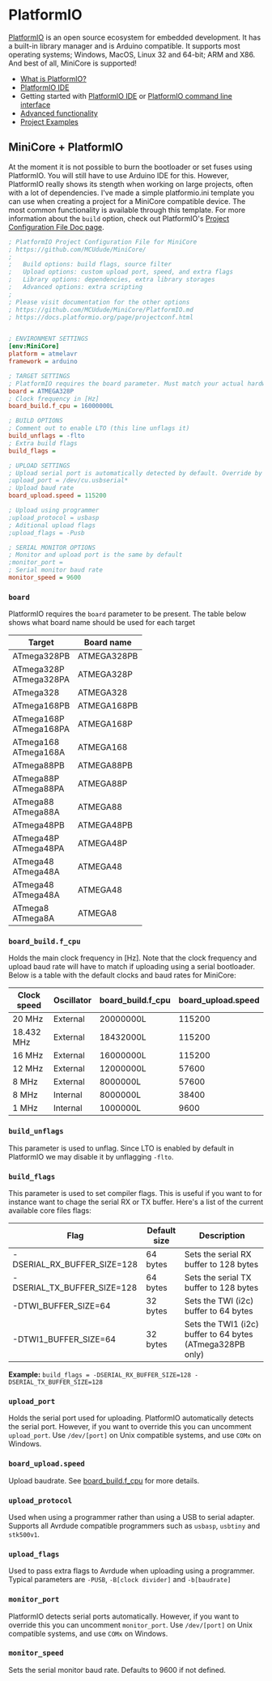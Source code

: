 # PlatformIO

[PlatformIO](https://platformio.org) is an open source ecosystem for embedded development. 
It has a built-in library manager and is Arduino compatible. It supports most operating systems; Windows, MacOS, Linux 32 and 64-bit; ARM and X86.  
And best of all, MiniCore is supported!

* [What is PlatformIO?](http://docs.platformio.org/en/latest/what-is-platformio.html)
* [PlatformIO IDE](http://platformio.org/#!/platformio-ide)
* Getting started with [PlatformIO IDE](http://docs.platformio.org/en/latest/ide/atom.html#quick-start) or [PlatformIO command line interface](http://docs.platformio.org/en/latest/quickstart.html)
* [Advanced functionality](http://docs.platformio.org/en/latest/platforms/atmelavr.html) 
* [Project Examples](http://docs.platformio.org/en/latest/platforms/atmelavr.html#examples)


## MiniCore + PlatformIO 
At the moment it is not possible to burn the bootloader or set fuses using PlatformIO. You will still have to use Arduino IDE for this. 
However, PlatformIO really shows its stength when working on large projects, often with a lot of dependencies. 
I've made a simple platformio.ini template you can use when creating a project for a MiniCore compatible device. The most common functionality is available through this template.
For more information about the `build` option, check out PlatformIO's [Project Configuration File Doc page](https://docs.platformio.org/page/projectconf.html).

``` ini
; PlatformIO Project Configuration File for MiniCore
; https://github.com/MCUdude/MiniCore/
;
;   Build options: build flags, source filter
;   Upload options: custom upload port, speed, and extra flags
;   Library options: dependencies, extra library storages
;   Advanced options: extra scripting
;
; Please visit documentation for the other options
; https://github.com/MCUdude/MiniCore/PlatformIO.md
; https://docs.platformio.org/page/projectconf.html


; ENVIRONMENT SETTINGS
[env:MiniCore]
platform = atmelavr
framework = arduino

; TARGET SETTINGS
; PlatformIO requires the board parameter. Must match your actual hardware
board = ATMEGA328P
; Clock frequency in [Hz]
board_build.f_cpu = 16000000L

; BUILD OPTIONS
; Comment out to enable LTO (this line unflags it)
build_unflags = -flto
; Extra build flags
build_flags = 

; UPLOAD SETTINGS
; Upload serial port is automatically detected by default. Override by uncommenting the line below
;upload_port = /dev/cu.usbserial*
; Upload baud rate
board_upload.speed = 115200

; Upload using programmer
;upload_protocol = usbasp
; Aditional upload flags
;upload_flags = -Pusb

; SERIAL MONITOR OPTIONS
; Monitor and upload port is the same by default
;monitor_port = 
; Serial monitor baud rate
monitor_speed = 9600
```


### `board`
PlatformIO requires the `board` parameter to be present.
The table below shows what board name should be used for each target

| Target                                                          | Board name  |
|-----------------------------------------------------------------|-------------|
| ATmega328PB                                                     | ATMEGA328PB |
| ATmega328P <br/> ATmega328PA                                    | ATMEGA328P  |
| ATmega328                                                       | ATMEGA328   |
| ATmega168PB                                                     | ATMEGA168PB |
| ATmega168P <br/> ATmega168PA                                    | ATMEGA168P  |
| ATmega168 <br/> ATmega168A                                      | ATMEGA168   |
| ATmega88PB                                                      | ATMEGA88PB  |
| ATmega88P <br/> ATmega88PA                                      | ATMEGA88P   |
| ATmega88 <br/> ATmega88A                                        | ATMEGA88    |
| ATmega48PB                                                      | ATMEGA48PB  |
| ATmega48P <br/> ATmega48PA                                      | ATMEGA48P   |
| ATmega48 <br/> ATmega48A                                        | ATMEGA48    |
| ATmega48 <br/> ATmega48A                                        | ATMEGA48    |
| ATmega8 <br/> ATmega8A                                          | ATMEGA8     |


### `board_build.f_cpu`
Holds the main clock frequency in [Hz]. 
Note that the clock frequency and upload baud rate will have to match if uploading using a serial bootloader.  
Below is a table with the default clocks and baud rates for MiniCore:

| Clock speed | Oscillator | board_build.f_cpu | board_upload.speed |
|-------------|------------|-------------------|--------------------|
| 20 MHz      | External   | 20000000L         | 115200             |
| 18.432 MHz  | External   | 18432000L         | 115200             |
| 16 MHz      | External   | 16000000L         | 115200             |
| 12 MHz      | External   | 12000000L         | 57600              |
| 8 MHz       | External   | 8000000L          | 57600              |
| 8 MHz       | Internal   | 8000000L          | 38400              |
| 1 MHz       | Internal   | 1000000L          | 9600               |


### `build_unflags`
This parameter is used to unflag. Since LTO is enabled by default in PlatformIO we may disable it by unflagging `-flto`.


### `build_flags`
This parameter is used to set compiler flags. This is useful if you want to for instance want to chage the serial RX or TX buffer. Here's a list of the current available core files flags:

| Flag                        | Default size | Description                                               |
|-----------------------------|--------------|-----------------------------------------------------------|
| -DSERIAL_RX_BUFFER_SIZE=128 | 64 bytes     | Sets the serial RX buffer to 128 bytes                    |
| -DSERIAL_TX_BUFFER_SIZE=128 | 64 bytes     | Sets the serial TX buffer to 128 bytes                    |
| -DTWI_BUFFER_SIZE=64        | 32 bytes     | Sets the TWI (i2c) buffer to 64 bytes                     |
| -DTWI1_BUFFER_SIZE=64       | 32 bytes     | Sets the TWI1 (i2c) buffer to 64 bytes (ATmega328PB only) |

**Example:**
`build_flags = -DSERIAL_RX_BUFFER_SIZE=128 -DSERIAL_TX_BUFFER_SIZE=128`


### `upload_port`
Holds the serial port used for uploading. PlatformIO automatically detects the serial port. However, if you want to override this you can uncomment `upload_port`. Use `/dev/[port]` on Unix compatible systems, and use `COMx` on Windows.


### `board_upload.speed`
Upload baudrate. See [board_build.f_cpu](#board_buildf_cpu) for more details.


### `upload_protocol`
Used when using a programmer rather than using a USB to serial adapter.  
Supports all Avrdude compatible programmers such as `usbasp`, `usbtiny` and `stk500v1`.


### `upload_flags`
Used to pass extra flags to Avrdude when uploading using a programmer.  
Typical parameters are `-PUSB`, `-B[clock divider]` and `-b[baudrate]`


### `monitor_port`
PlatformIO detects serial ports automatically. However, if you want to override this you can uncomment `monitor_port`. Use `/dev/[port]` on Unix compatible systems, and use `COMx` on Windows.


### `monitor_speed`
Sets the serial monitor baud rate. Defaults to 9600 if not defined.
